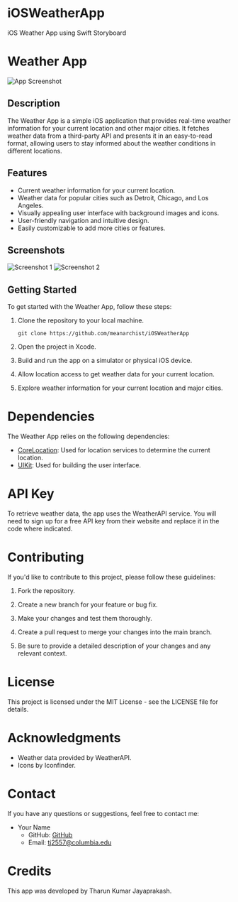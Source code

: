 # iOSWeatherApp
iOS Weather App using Swift Storyboard
# Weather App

![App Screenshot](screenshot.png)

## Description

The Weather App is a simple iOS application that provides real-time weather information for your current location and other major cities. It fetches weather data from a third-party API and presents it in an easy-to-read format, allowing users to stay informed about the weather conditions in different locations.

## Features

- Current weather information for your current location.
- Weather data for popular cities such as Detroit, Chicago, and Los Angeles.
- Visually appealing user interface with background images and icons.
- User-friendly navigation and intuitive design.
- Easily customizable to add more cities or features.

## Screenshots

![Screenshot 1](screenshot1.png)
![Screenshot 2](screenshot2.png)

## Getting Started

To get started with the Weather App, follow these steps:

1. Clone the repository to your local machine.
   ```shell
   git clone https://github.com/meanarchist/iOSWeatherApp

2. Open the project in Xcode.

3. Build and run the app on a simulator or physical iOS device.

4. Allow location access to get weather data for your current location.

5. Explore weather information for your current location and major cities.

# Dependencies

The Weather App relies on the following dependencies:

- [CoreLocation](https://developer.apple.com/documentation/corelocation): Used for location services to determine the current location.
- [UIKit](https://developer.apple.com/documentation/uikit): Used for building the user interface.

# API Key

To retrieve weather data, the app uses the WeatherAPI service. You will need to sign up for a free API key from their website and replace it in the code where indicated.

# Contributing

If you'd like to contribute to this project, please follow these guidelines:

1. Fork the repository.

2. Create a new branch for your feature or bug fix.

3. Make your changes and test them thoroughly.

4. Create a pull request to merge your changes into the main branch.

5. Be sure to provide a detailed description of your changes and any relevant context.

# License

This project is licensed under the MIT License - see the LICENSE file for details.

# Acknowledgments

- Weather data provided by WeatherAPI.
- Icons by Iconfinder.

# Contact

If you have any questions or suggestions, feel free to contact me:

- Your Name
  - GitHub: [GitHub](https://github.com/meanarchist)
  - Email: tj2557@columbia.edu

# Credits

This app was developed by Tharun Kumar Jayaprakash.


